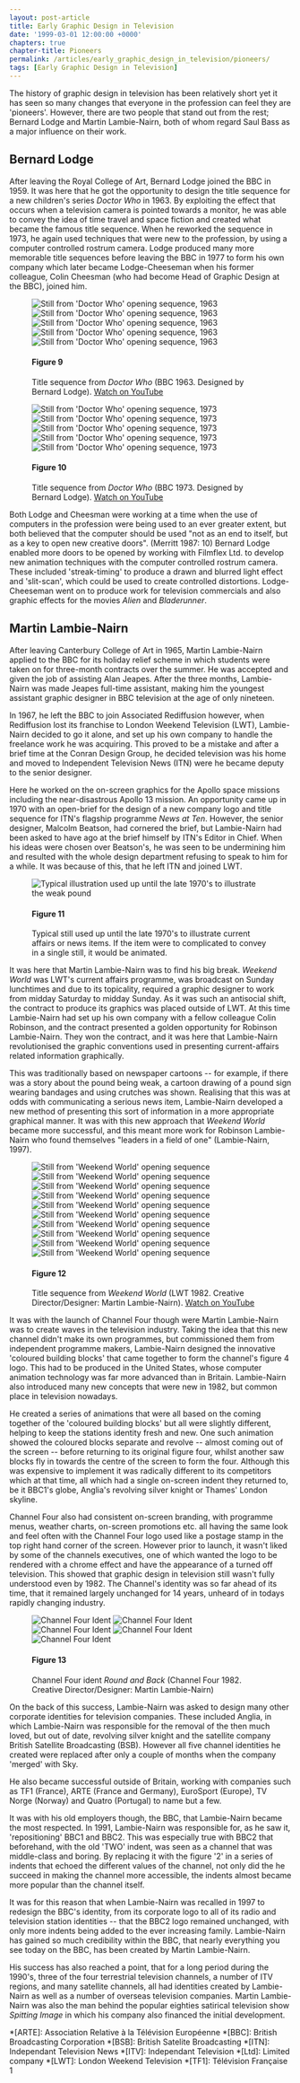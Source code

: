 ```yaml
---
layout: post-article
title: Early Graphic Design in Television
date: '1999-03-01 12:00:00 +0000'
chapters: true
chapter-title: Pioneers
permalink: /articles/early_graphic_design_in_television/pioneers/
tags: [Early Graphic Design in Television]
---
```

The history of graphic design in television has been relatively short yet it has seen so many changes that everyone in the profession can feel they are 'pioneers'. However, there are two people that stand out from the rest; Bernard Lodge and Martin Lambie-Nairn, both of whom regard Saul Bass as a major influence on their work.

## Bernard Lodge
After leaving the Royal College of Art, Bernard Lodge joined the BBC in 1959. It was here that he got the opportunity to design the title sequence for a new children's series <cite>Doctor Who</cite> in 1963. By exploiting the effect that occurs when a television camera is pointed towards a monitor, he was able to convey the idea of time travel and space fiction and created what became the famous title sequence. When he reworked the sequence in 1973, he again used techniques that were new to the profession, by using a computer controlled rostrum camera. Lodge produced many more memorable title sequences before leaving the BBC in 1977 to form his own company which later became Lodge-Cheeseman when his former colleague, Colin Cheesman (who had become Head of Graphic Design at the BBC), joined him.

<figure id="figure-9">
    <img class="left" src="/assets/images/articles/early_graphic_design_in_television/figure-9a.png" alt="Still from 'Doctor Who' opening sequence, 1963" />
    <img class="left" src="/assets/images/articles/early_graphic_design_in_television/figure-9b.png" alt="Still from 'Doctor Who' opening sequence, 1963" />
    <img class="left" src="/assets/images/articles/early_graphic_design_in_television/figure-9c.png" alt="Still from 'Doctor Who' opening sequence, 1963" />
    <img class="left" src="/assets/images/articles/early_graphic_design_in_television/figure-9d.png" alt="Still from 'Doctor Who' opening sequence, 1963" />
    <img class="left" src="/assets/images/articles/early_graphic_design_in_television/figure-9e.png" alt="Still from 'Doctor Who' opening sequence, 1963" />
    <figcaption>
        <h4>Figure 9</h4>
        <p>Title sequence from <cite>Doctor Who</cite> (BBC 1963. Designed by Bernard Lodge). <a href="http://www.youtube.com/watch?v=Oz7e9kQ2-Uk" rel="related">Watch on YouTube</a></p>
    </figcaption>
</figure>

<figure id="figure-10">
    <img class="left" src="/assets/images/articles/early_graphic_design_in_television/figure-10a.png" alt="Still from 'Doctor Who' opening sequence, 1973" />
    <img class="left" src="/assets/images/articles/early_graphic_design_in_television/figure-10b.png" alt="Still from 'Doctor Who' opening sequence, 1973" />
    <img class="left" src="/assets/images/articles/early_graphic_design_in_television/figure-10c.png" alt="Still from 'Doctor Who' opening sequence, 1973" />
    <img class="left" src="/assets/images/articles/early_graphic_design_in_television/figure-10d.png" alt="Still from 'Doctor Who' opening sequence, 1973" />
    <img class="left" src="/assets/images/articles/early_graphic_design_in_television/figure-10e.png" alt="Still from 'Doctor Who' opening sequence, 1973" />
    <figcaption>
        <h4>Figure 10</h4>
        <p>Title sequence from <cite>Doctor Who</cite> (BBC 1973. Designed by Bernard Lodge). <a href="http://www.youtube.com/watch?v=bKg9tuSbXmk" rel="related">Watch on YouTube</a></p>
    </figcaption>
</figure>

Both Lodge and Cheesman were working at a time when the use of computers in the profession were being used to an ever greater extent, but both believed that the computer should be used "not as an end to itself, but as a key to open new creative doors". (Merritt 1987: 10) Bernard Lodge enabled more doors to be opened by working with Filmflex Ltd. to develop new animation techniques with the computer controlled rostrum camera. These included 'streak-timing' to produce a drawn and blurred light effect and 'slit-scan', which could be used to create controlled distortions. Lodge-Cheeseman went on to produce work for television commercials and also graphic effects for the movies <cite>Alien</cite> and <cite>Bladerunner</cite>.

## Martin Lambie-Nairn
After leaving Canterbury College of Art in 1965, Martin Lambie-Nairn applied to the BBC for its holiday relief scheme in which students were taken on for three-month contracts over the summer. He was accepted and given the job of assisting Alan Jeapes. After the three months, Lambie-Nairn was made Jeapes full-time assistant, making him the youngest assistant graphic designer in BBC television at the age of only nineteen.

In 1967, he left the BBC to join Associated Rediffusion however, when Rediffusion lost its franchise to London Weekend Television (LWT), Lambie-Nairn decided to go it alone, and set up his own company to handle the freelance work he was acquiring. This proved to be a mistake and after a brief time at the Conran Design Group, he decided television was his home and moved to Independent Television News (ITN) were he became deputy to the senior designer.

Here he worked on the on-screen graphics for the Apollo space missions including the near-disastrous Apollo 13 mission. An opportunity came up in 1970 with an open-brief for the design of a new company logo and title sequence for ITN's flagship programme <cite>News at Ten</cite>. However, the senior designer, Malcolm Beatson, had cornered the brief, but Lambie-Nairn had been asked to have ago at the brief himself by ITN's Editor in Chief. When his ideas were chosen over Beatson's, he was seen to be undermining him and resulted with the whole design department refusing to speak to him for a while. It was because of this, that he left ITN and joined LWT.

<figure id="figure-11">
    <img class="left" src="/assets/images/articles/early_graphic_design_in_television/figure-11.png" alt="Typical illustration used up until the late 1970's to illustrate the weak pound" />
    <figcaption>
        <h4>Figure 11</h4>
        <p>Typical still used up until the late 1970's to illustrate current affairs or news items. If the item were to complicated to convey in a single still, it would be animated.</p>
    </figcaption>
</figure>

It was here that Martin Lambie-Nairn was to find his big break. <cite>Weekend World</cite> was LWT's current affairs programme, was broadcast on Sunday lunchtimes and due to its topicality, required a graphic designer to work from midday Saturday to midday Sunday. As it was such an antisocial shift, the contract to produce its graphics was placed outside of LWT. At this time Lambie-Nairn had set up his own company with a fellow colleague Colin Robinson, and the contract presented a golden opportunity for Robinson Lambie-Nairn. They won the contract, and it was here that Lambie-Nairn revolutionised the graphic conventions used in presenting current-affairs related information graphically.

This was traditionally based on newspaper cartoons -- for example, if there was a story about the pound being weak, a cartoon drawing of a pound sign wearing bandages and using crutches was shown. Realising that this was at odds with communicating a serious news item, Lambie-Nairn developed a new method of presenting this sort of information in a more appropriate graphical manner. It was with this new approach that <cite>Weekend World</cite> became more successful, and this meant more work for Robinson Lambie-Nairn who found themselves "leaders in a field of one" (Lambie-Nairn, 1997).

<figure id="figure-12">
    <img class="left" src="/assets/images/articles/early_graphic_design_in_television/figure-12a.png" alt="Still from 'Weekend World' opening sequence" />
    <img class="left" src="/assets/images/articles/early_graphic_design_in_television/figure-12b.png" alt="Still from 'Weekend World' opening sequence" />
    <img class="left" src="/assets/images/articles/early_graphic_design_in_television/figure-12c.png" alt="Still from 'Weekend World' opening sequence" />
    <img class="left" src="/assets/images/articles/early_graphic_design_in_television/figure-12d.png" alt="Still from 'Weekend World' opening sequence" />
    <img class="left" src="/assets/images/articles/early_graphic_design_in_television/figure-12e.png" alt="Still from 'Weekend World' opening sequence" />
    <img class="left" src="/assets/images/articles/early_graphic_design_in_television/figure-12f.png" alt="Still from 'Weekend World' opening sequence" />
    <img class="left" src="/assets/images/articles/early_graphic_design_in_television/figure-12g.png" alt="Still from 'Weekend World' opening sequence" />
    <img class="left" src="/assets/images/articles/early_graphic_design_in_television/figure-12h.png" alt="Still from 'Weekend World' opening sequence" />
    <img class="left" src="/assets/images/articles/early_graphic_design_in_television/figure-12i.png" alt="Still from 'Weekend World' opening sequence" />
    <img class="left" src="/assets/images/articles/early_graphic_design_in_television/figure-12j.png" alt="Still from 'Weekend World' opening sequence" />
    <figcaption>
        <h4>Figure 12</h4>
        <p>Title sequence from <cite>Weekend World</cite> (LWT 1982. Creative Director/Designer: Martin Lambie-Nairn). <a href="http://www.youtube.com/watch?v=Nsf6zIxlOd8" rel="related">Watch on YouTube</a></p>
    </figcaption>
</figure>

It was with the launch of Channel Four though were Martin Lambie-Nairn was to create waves in the television industry. Taking the idea that this new channel didn't make its own programmes, but commissioned them from independent programme makers, Lambie-Nairn designed the innovative 'coloured building blocks' that came together to form the channel's figure 4 logo. This had to be produced in the United States, whose computer animation technology was far more advanced than in Britain. Lambie-Nairn also introduced many new concepts that were new in 1982, but common place in television nowadays.

He created a series of animations that were all based on the coming together of the 'coloured building blocks' but all were slightly different, helping to keep the stations identity fresh and new. One such animation showed the coloured blocks separate and revolve -- almost coming out of the screen -- before returning to its original figure four, whilst another saw blocks fly in towards the centre of the screen to form the four. Although this was expensive to implement it was radically different to its competitors which at that time, all which had a single on-screen indent they returned to, be it BBC1's globe, Anglia's revolving silver knight or Thames' London skyline.

Channel Four also had consistent on-screen branding, with programme menus, weather charts, on-screen promotions etc. all having the same look and feel often with the Channel Four logo used like a postage stamp in the top right hand corner of the screen. However prior to launch, it wasn't liked by some of the channels executives, one of which wanted the logo to be rendered with a chrome effect and have the appearance of a turned off television. This showed that graphic design in television still wasn't fully understood even by 1982. The Channel's identity was so far ahead of its time, that it remained largely unchanged for 14 years, unheard of in todays rapidly changing industry.

<figure id="figure-13">
    <img class="left" src="/assets/images/articles/early_graphic_design_in_television/figure-13a.png" alt="Channel Four Ident" />
    <img class="left" src="/assets/images/articles/early_graphic_design_in_television/figure-13b.png" alt="Channel Four Ident" />
    <img class="left" src="/assets/images/articles/early_graphic_design_in_television/figure-13c.png" alt="Channel Four Ident" />
    <img class="left" src="/assets/images/articles/early_graphic_design_in_television/figure-13d.png" alt="Channel Four Ident" />
    <img class="left" src="/assets/images/articles/early_graphic_design_in_television/figure-13e.png" alt="Channel Four Ident" />
    <figcaption>
        <h4>Figure 13</h4>
        <p>Channel Four ident <cite>Round and Back</cite> (Channel Four 1982. Creative Director/Designer: Martin Lambie-Nairn)</p>
    </figcaption>
</figure>

On the back of this success, Lambie-Nairn was asked to design many other corporate identities for television companies. These included Anglia, in which Lambie-Nairn was responsible for the removal of the then much loved, but out of date, revolving silver knight and the satellite company British Satellite Broadcasting (BSB). However all five channel identities he created were replaced after only a couple of months when the company 'merged' with Sky.

He also became successful outside of Britain, working with companies such as <span lang="fr">TF1 (France)</span>, <span lang="fr">ARTE</span> (France and Germany), EuroSport (Europe), <span lang="no">TV Norge</span> (Norway) and <span lang="pt">Quatro</span> (Portugal) to name but a few.

It was with his old employers though, the BBC, that Lambie-Nairn became the most respected. In 1991, Lambie-Nairn was responsible for, as he saw it, 'repositioning' BBC1 and BBC2. This was especially true with BBC2 that beforehand, with the old 'TWO' indent, was seen as a channel that was middle-class and boring. By replacing it with the figure '2' in a series of indents that echoed the different values of the channel, not only did the he succeed in making the channel more accessible, the indents almost became more popular than the channel itself.

It was for this reason that when Lambie-Nairn was recalled in 1997 to redesign the BBC's identity, from its corporate logo to all of its radio and television station identities -- that the BBC2 logo remained unchanged, with only more indents being added to the ever increasing family. Lambie-Nairn has gained so much credibility within the BBC, that nearly everything you see today on the BBC, has been created by Martin Lambie-Nairn.

His success has also reached a point, that for a long period during the 1990's, three of the four terrestrial television channels, a number of ITV regions, and many satellite channels, all had identities created by Lambie-Nairn as well as a number of overseas television companies. Martin Lambie-Nairn was also the man behind the popular eighties satirical television show <cite>Spitting Image</cite> in which his company also financed the initial development.

*[ARTE]: Association Relative à la Télévision Européenne
*[BBC]: British Broadcasting Corporation
*[BSB]: British Satelite Broadcasting
*[ITN]: Independant Television News
*[ITV]: Independant Television
*[Ltd]: Limited company
*[LWT]: London Weekend Television
*[TF1]: Télévision Française 1
